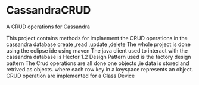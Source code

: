 CassandraCRUD
=============

A CRUD operations for Cassandra

This project contains methods for implaement the CRUD operations in the cassandra database 
create ,read ,update ,delete
The whole project is done using the eclipse ide using maven 
The java client used to interact with the cassandra database is Hector 1.2
Design Pattern used is the factory design pattern 
The Crud operations are all done one objects ,ie data is stored and retrived as objects.
where each row key in a keyspace represents an object.
CRUD operation are implemented for a Class Device
